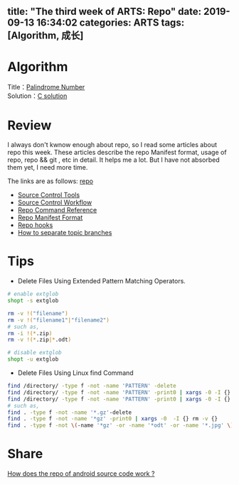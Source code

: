 title: "The third week of ARTS: Repo"
date: 2019-09-13 16:34:02
categories: ARTS
tags: [Algorithm, 成长]
---
# Algorithm
Title：[Palindrome Number](https://leetcode.com/problems/palindrome-number/)  
Solution：[C solution](https://github.com/huaqianlee/LeetcodeSolutions/blob/master/algorithms/c/isPalindrome.c)

# Review
I always don't kwnow enough about repo, so I read some articles about repo this week. These articles describe the repo Manifest format, usage of repo, repo && git , etc in detail. It helps me a lot. But I have not absorbed them yet, I need more time.

The links are as follows:
[repo](https://android.googlesource.com/tools/repo)
- [Source Control Tools](https://source.android.com/setup/develop)
- [Source Control Workflow](https://source.android.com/setup/create/coding-tasks)
- [Repo Command Reference](https://source.android.com/setup/develop/repo)
- [Repo Manifest Format](https://gerrit.googlesource.com/git-repo/+/master/docs/manifest-format.md)
- [Repo hooks](https://android.googlesource.com/tools/repo/+/HEAD/docs/repo-hooks.md)
- [How to separate topic branches](https://mirrors.edge.kernel.org/pub/software/scm/git/docs/howto/separating-topic-branches.txt)  

<!-- more -->

# Tips
* Delete Files Using Extended Pattern Matching Operators.
```bash
# enable extglob
shopt -s extglob

rm -v !("filename")
rm -v !("filename1"|"filename2") 
# such as,
rm -i !(*.zip)
rm -v !(*.zip|*.odt)

# disable extglob
shopt -u extglob
```

* Delete Files Using Linux find Command
```bash
find /directory/ -type f -not -name 'PATTERN' -delete
find /directory/ -type f -not -name 'PATTERN' -print0 | xargs -0 -I {} rm {}
find /directory/ -type f -not -name 'PATTERN' -print0 | xargs -0 -I {} rm [options] {}
# such as,
find . -type f -not -name '*.gz'-delete
find . -type f -not -name '*gz' -print0 | xargs -0  -I {} rm -v {}
find . -type f -not \(-name '*gz' -or -name '*odt' -or -name '*.jpg' \) -delete
```


# Share
[How does the repo of android source code work ?](http://huaqianlee.github.io/2019/09/15/Git/How-does-android-repo-work/)
